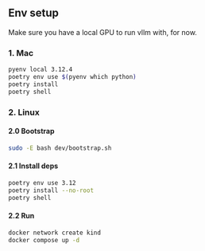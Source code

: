 

## Env setup

Make sure you have a local GPU to run vllm with, for now.

### 1. Mac
```bash
pyenv local 3.12.4
poetry env use $(pyenv which python)
poetry install
poetry shell
```

### 2. Linux

#### 2.0 Bootstrap
```bash
sudo -E bash dev/bootstrap.sh
```

#### 2.1 Install deps
```bash
poetry env use 3.12
poetry install --no-root
poetry shell
```
#### 2.2 Run

```bash
docker network create kind
docker compose up -d 
```
